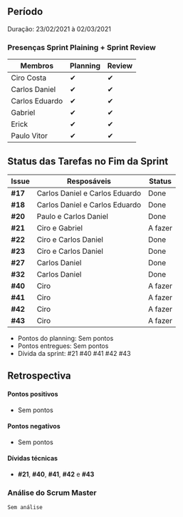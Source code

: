## Período
Duração: 23/02/2021  à 02/03/2021

### Presenças Sprint Plaining + Sprint Review
| Membros  |  Planning  |Review  |
| ------------------- | ------------------- |------------------- |
|  Ciro Costa |   ✔  |   ✔  |
|  Carlos Daniel |  ✔  |  ✔  |
|  Carlos Eduardo |  ✔  |  ✔  |
|  Gabriel |  ✔  |  ✔  |
|  Erick |  ✔  |  ✔  |
|  Paulo Vitor | ✔    |  ✔  |


## Status das Tarefas no Fim da Sprint
| **Issue** | **Resposáveis** | **Status** |
|--|--|--|
|**#17**| Carlos Daniel e Carlos Eduardo |Done | 
|**#18**| Carlos Daniel e Carlos Eduardo |Done | 
|**#20**| Paulo e Carlos Daniel |Done | 
|**#21**| Ciro e Gabriel | A fazer | 
|**#22**| Ciro e Carlos Daniel |Done | 
|**#23**| Ciro e Carlos Daniel |Done | 
|**#27**| Carlos Daniel |Done | 
|**#32**| Carlos Daniel |Done | 
|**#40**| Ciro | A  fazer | 
|**#41**| Ciro | A fazer| 
|**#42**| Ciro | A fazer| 
|**#43**| Ciro | A fazer| 


- Pontos do planning:  Sem pontos
- Pontos entregues: Sem pontos
- Dívida da sprint: #21 #40 #41 #42 #43

## Retrospectiva
#### Pontos positivos
-   Sem pontos

#### Pontos negativos
-   Sem pontos

#### Dívidas técnicas
- **#21**, **#40**, **#41**, **#42** e **#43**

### Análise do Scrum Master
    Sem análise